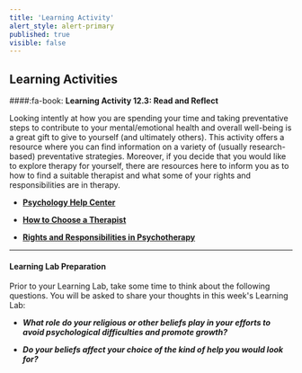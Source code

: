 ```yaml
---
title: 'Learning Activity'
alert_style: alert-primary
published: true
visible: false
---
```


## Learning Activities

####:fa-book: **Learning Activity 12.3: Read and Reflect**

Looking intently at how you are spending your time and taking preventative steps to contribute to your mental/emotional health and overall well-being is a great gift to give to yourself (and ultimately others). This activity offers a resource where you can find information on a variety of (usually research-based) preventative strategies. Moreover, if you decide that you would like to explore therapy for yourself, there are resources here to inform you as to how to find a suitable therapist and what some of your rights and responsibilities are in therapy.

- [**Psychology Help Center**](https://www.apa.org/helpcenter/)

- [**How to Choose a Therapist**](http://psychcentral.com/therapst.htm)

- [**Rights and Responsibilities in Psychotherapy**](Rights-and-Responsibilities-in-Psychotherapy.pdf)

---

#### **Learning Lab Preparation**

Prior to your Learning Lab, take some time to think about the following questions. You will be asked to share your thoughts in this week's Learning Lab:

- ***What role do your religious or other beliefs play in your efforts to avoid psychological difficulties and promote growth?***

- ***Do your beliefs affect your choice of the kind of help you would look for?*** 
